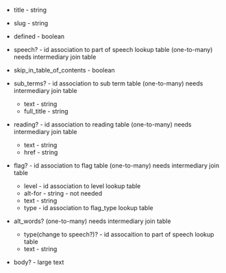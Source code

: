 - title - string

- slug - string

- defined - boolean

- speech? - id association to part of speech lookup table (one-to-many) needs intermediary join table

- skip_in_table_of_contents - boolean

- sub_terms? - id association to sub term table (one-to-many) needs intermediary join table
  - text - string
  - full_title - string
- reading? - id association to reading table (one-to-many) needs intermediary join table
  - text - string
  - href - string
- flag? - id association to flag table (one-to-many) needs intermediary join table
  - level - id association to level lookup table
  - alt-for - string - not needed
  - text - string
  - type - id association to flag_type lookup table
- alt_words? (one-to-many) needs intermediary join table
  - type(change to speech?)? - id assocaition to part of speech lookup table 
  - text - string
- body? - large text